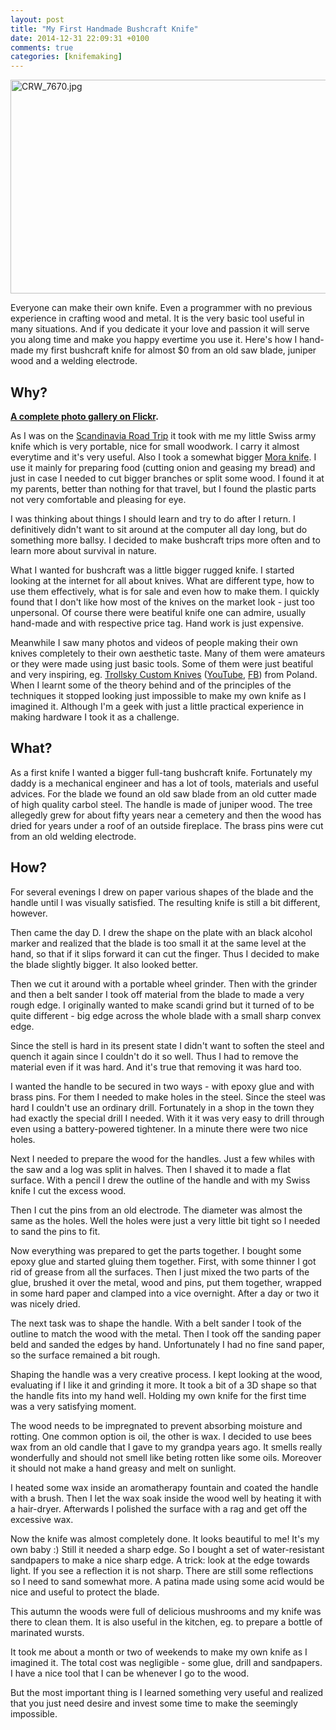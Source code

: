 ```yaml
---
layout: post
title: "My First Handmade Bushcraft Knife"
date: 2014-12-31 22:09:31 +0100
comments: true
categories: [knifemaking]
---
```


<img src="https://farm8.staticflickr.com/7544/15529158714_385293995d_b.jpg" width="512" height="342" alt="CRW_7670.jpg">

Everyone can make their own knife. Even a programmer with no previous experience in crafting wood and metal. It is the very basic tool useful in many situations. And if you dedicate it your love and passion it will serve you along time and make you happy evertime you use it. Here's how I hand-made my first bushcraft knife for almost $0 from an old saw blade, juniper wood and a welding electrode.

<!--more-->

## Why?

**[A complete photo gallery on Flickr](https://www.flickr.com/photos/elgriton/sets/72157649617351668/).**

As I was on the [Scandinavia Road Trip](/blog/categories/scandinavia-2014/) it took with me my little Swiss army knife which is very portable, nice for small woodwork. I carry it almost everytime and it's very useful. Also I took a somewhat bigger [Mora knife](https://www.ragweedforge.com/11867.jpg). I use it mainly for preparing food (cutting onion and geasing my bread) and just in case I needed to cut bigger branches or split some wood. I found it at my parents, better than nothing for that travel, but I found the plastic parts not very comfortable and pleasing for eye.

I was thinking about things I should learn and try to do after I return. I definitively didn't want to sit around at the computer all day long, but do something more ballsy. I decided to make bushcraft trips more often and to learn more about survival in nature.

What I wanted for bushcraft was a little bigger rugged knife. I started looking at the internet for all about knives. What are different type, how to use them effectively, what is for sale and even how to make them. I quickly found that I don't like how most of the knives on the market look - just too unpersonal. Of course there were beatiful knife one can admire, usually hand-made and with respective price tag. Hand work is just expensive.

Meanwhile I saw many photos and videos of people making their own knives completely to their own aesthetic taste. Many of them were amateurs or they were made using just basic tools. Some of them were just beatiful and very inspiring, eg. [Trollsky Custom Knives](http://trollsky.com) ([YouTube](https://www.youtube.com/user/Trollskyy), [FB](https://www.facebook.com/pages/Trollsky-custom-knives/203079099749271)) from Poland. When I learnt some of the theory behind and of the principles of the techniques it stopped looking just impossible to make my own knife as I imagined it. Although I'm a geek with just a little practical experience in making hardware I took it as a challenge.

## What?

As a first knife I wanted a bigger full-tang bushcraft knife. Fortunately my daddy is a mechanical engineer and has a lot of tools, materials and useful advices. For the blade we found an old saw blade from an old cutter made of high quality carbol steel. The handle is made of juniper wood. The tree allegedly grew for about fifty years near a cemetery and then the wood has dried for years under a roof of an outside fireplace. The brass pins were cut from an old welding electrode.

## How?

For several evenings I drew on paper various shapes of the blade and the handle until I was visually satisfied. The resulting knife is still a bit different, however. 

Then came the day D. I drew the shape on the plate with an black alcohol marker and realized that the blade is too small it at the same level at the hand, so that if it slips forward it can cut the finger. Thus I decided to make the blade slightly bigger. It also looked better.

Then we cut it around with a portable wheel grinder. Then with the grinder and then a belt sander I took off material from the blade to made a very rough edge. I originally wanted to make scandi grind but it turned of to be quite different - big edge across the whole blade with a small sharp convex edge.

Since the stell is hard in its present state I didn't want to soften the steel and quench it again since I couldn't do it so well. Thus I had to remove the material even if it was hard. And it's true that removing it was hard too.

I wanted the handle to be secured in two ways - with epoxy glue and with brass pins. For them I needed to make holes in the steel. Since the steel was hard I couldn't use an ordinary drill. Fortunately in a shop in the town they had exactly the special drill I needed. With it it was very easy to drill through even using a battery-powered tightener. In a minute there were two nice holes.

Next I needed to prepare the wood for the handles. Just a few whiles with the saw and a log was split in halves. Then I shaved it to made a flat surface. With a pencil I drew the outline of the handle and with my Swiss knife I cut the excess wood.

Then I cut the pins from an old electrode. The diameter was almost the same as the holes. Well the holes were just a very little bit tight so I needed to sand the pins to fit.

Now everything was prepared to get the parts together. I bought some epoxy glue and started gluing them together. First, with some thinner I got rid of grease from all the surfaces. Then I just mixed the two parts of the glue, brushed it over the metal, wood and pins, put them together, wrapped in some hard paper and clamped into a vice overnight. After a day or two it was nicely dried.

The next task was to shape the handle. With a belt sander I took of the outline to match the wood with the metal. Then I took off the sanding paper beld and sanded the edges by hand. Unfortunately I had no fine sand paper, so the surface remained a bit rough.

Shaping the handle was a very creative process. I kept looking at the wood, evaluating if I like it and grinding it more. It took a bit of a 3D shape so that the handle fits into my hand well. Holding my own knife for the first time was a very satisfying moment.

The wood needs to be impregnated to prevent absorbing moisture and rotting. One common option is oil, the other is wax. I decided to use bees wax from an old candle that I gave to my grandpa years ago. It smells really wonderfully and should not smell like beting rotten like some oils. Moreover it should not make a hand greasy and melt on sunlight.

I heated some wax inside an aromatherapy fountain and coated the handle with a brush. Then I let the wax soak inside the wood well by heating it with a hair-dryer. Afterwards I polished the surface with a rag and get off the excessive wax.

Now the knife was almost completely done. It looks beautiful to me! It's my own baby :) Still it needed a sharp edge. So I bought a set of water-resistant sandpapers to make a nice sharp edge. A trick: look at the edge towards light. If you see a reflection it is not sharp. There are still some reflections so I need to sand somewhat more. A patina made using some acid would be nice and useful to protect the blade.

This autumn the woods were full of delicious mushrooms and my knife was there to clean them. It is also useful in the kitchen, eg. to prepare a bottle of marinated wursts.

It took me about a month or two of weekends to make my own knife as I imagined it. The total cost was negligible - some glue, drill and sandpapers. I have a nice tool that I can be whenever I go to the wood.

But the most important thing is I learned something very useful and realized that you just need desire and invest some time to make the seemingly impossible.
